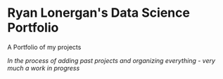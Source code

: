 # Ryan Lonergan's Data Science Portfolio
A Portfolio of my projects

*In the process of adding past projects and organizing everything - very much a work in progress*
